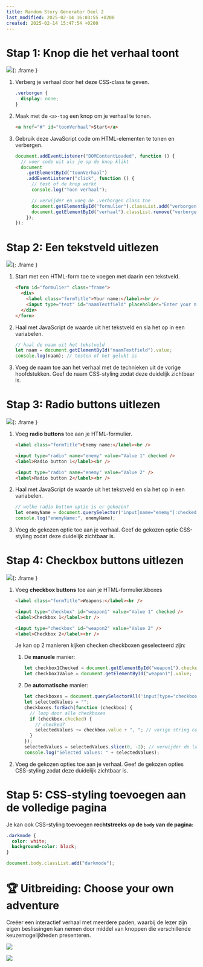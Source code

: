 ```yaml
---
title: Random Story Generator Deel 2
last_modified: 2025-02-14 16:03:55 +0200
created: 2025-02-14 15:47:54 +0200
---
```


# Stap 1: Knop die het verhaal toont

![](images/randomknop1.gif){: .frame }

1. Verberg je verhaal door het deze CSS-class te geven.

   ```css
   .verborgen {
     display: none;
   }
   ```

2. Maak met de `<a>-tag` een knop om je verhaal te tonen.

   ```html
   <a href="#" id="toonVerhaal">Start</a>
   ```

3. Gebruik deze JavaScript code om HTML-elementen te tonen en verbergen.

   ```javascript
   document.addEventListener("DOMContentLoaded", function () {
     // voer code uit als je op de knop klikt
     document
       .getElementById("toonVerhaal")
       .addEventListener("click", function () {
         // test of de knop werkt
         console.log("Toon verhaal");

         // verwijder en voeg de .verborgen class toe
         document.getElementById("formulier").classList.add("verborgen");
         document.getElementById("verhaal").classList.remove("verborgen");
       });
   });
   ```

# Stap 2: Een tekstveld uitlezen

![](images/randomknop2.gif){: .frame }

1. Start met een HTML-form toe te voegen met daarin een tekstveld.

   ```html
   <form id="formulier" class="frame">
     <div>
       <label class="formTitle">Your name:</label><br />
       <input type="text" id="naamTextfield" placeholder="Enter your name" />
     </div>
   </form>
   ```

2. Haal met JavaScript de waarde uit het tekstveld en sla het op in een variabelen.

   ```javascript
   // haal de naam uit het tekstveld
   let naam = document.getElementById("naamTextfield").value;
   console.log(naam); // testen of het gelukt is
   ```

3. Voeg de naam toe aan het verhaal met de technieken uit de vorige hoofdstukken.
   Geef de naam CSS-styling zodat deze duidelijk zichtbaar is.

# Stap 3: Radio buttons uitlezen

![](images/randomradio.gif){: .frame }

1. Voeg **radio buttons** toe aan je HTML-formulier.

   ```html
   <label class="formTitle">Enemy name:</label><br />

   <input type="radio" name="enemy" value="Value 1" checked />
   <label>Radio button 1</label><br />

   <input type="radio" name="enemy" value="Value 2" />
   <label>Radio button 2</label><br />
   ```

2. Haal met JavaScript de waarde uit het tekstveld en sla het op in een variabelen.

   ```javascript
   // welke radio button optie is er gekozen?
   let enemyName = document.querySelector('input[name="enemy"]:checked').value;
   console.log("enemyName:", enemyName);
   ```

3. Voeg de gekozen optie toe aan je verhaal.
   Geef de gekozen optie CSS-styling zodat deze duidelijk zichtbaar is.

# Stap 4: Checkbox buttons uitlezen

![](images/randomcheckbox.gif){: .frame }

1. Voeg **checkbox buttons** toe aan je HTML-formulier.kboxes

   ```html
   <label class="formTitle">Weapons:</label><br />

   <input type="checkbox" id="weapon1" value="Value 1" checked />
   <label>Checkbox 1</label><br />

   <input type="checkbox" id="weapon2" value="Value 2" />
   <label>Checkbox 2</label><br />
   ```

   Je kan op 2 manieren kijken checken checkboxen geselecteerd zijn:

   1. De **manuele** manier:

      ```javascript
      let checkbox1Checked = document.getElementById("weapon1").checked;
      let checkbox1Value = document.getElementById("weapon1").value;
      ```

   2. De **automatische** manier:

      ```javascript
      let checkboxes = document.querySelectorAll('input[type="checkbox"]'); // zet alle checkboxes in een array
      let selectedValues = "";
      checkboxes.forEach(function (checkbox) {
        // loop door alle checkboxes
        if (checkbox.checked) {
          // checked?
          selectedValues += checkbox.value + ", "; // vorige string comma nieuwe
        }
      });
      selectedValues = selectedValues.slice(0, -2); // verwijder de laatste 2 letters van de string ', '
      console.log("Selected values: " + selectedValues);
      ```

2. Voeg de gekozen opties toe aan je verhaal.
   Geef de gekozen opties CSS-styling zodat deze duidelijk zichtbaar is.

# Stap 5: CSS-styling toevoegen aan de volledige pagina 

Je kan ook CSS-styling toevoegen **rechtstreeks op de `body` van de pagina:**

```css
.darkmode {
  color: white;
  background-color: black;
}
```

```javascript
document.body.classList.add("darkmode");
```

# 🏆 Uitbreiding: Choose your own adventure

Creëer een interactief verhaal met meerdere paden, waarbij de lezer zijn eigen beslissingen kan nemen door middel van knoppen die verschillende keuzemogelijkheden presenteren.

![](images//Black-Mirror-Bandersnatch-historia-2282737361.jpg)

![](images/Bandersnatch05-506725826.jpg)
